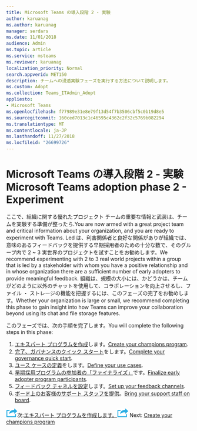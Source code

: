 ```yaml
---
title: Microsoft Teams の導入段階 2 - 実験
author: karuanag
ms.author: karuanag
manager: serdars
ms.date: 11/01/2018
audience: Admin
ms.topic: article
ms.service: msteams
ms.reviewer: karuanag
localization_priority: Normal
search.appverid: MET150
description: チームへの浸透実験フェーズを実行する方法について説明します。
ms.custom: Adopt
ms.collection: Teams_ITAdmin_Adopt
appliesto:
- Microsoft Teams
ms.openlocfilehash: f77989e31e8e79f13d54f7b3506cbf5c0b19d8e5
ms.sourcegitcommit: 160ced7013c1c46595c4362c2f32c5769b082294
ms.translationtype: MT
ms.contentlocale: ja-JP
ms.lasthandoff: 11/27/2018
ms.locfileid: "26699726"
---
```

# <a name="microsoft-teams-adoption-phase-2---experiment"></a><span data-ttu-id="d1ddd-103">Microsoft Teams の導入段階 2 - 実験</span><span class="sxs-lookup"><span data-stu-id="d1ddd-103">Microsoft Teams adoption phase 2 - Experiment</span></span>

<span data-ttu-id="d1ddd-104">ここで、組織に関する優れたプロジェクト チームの重要な情報と武装は、チームを実験する準備が整ったら.</span><span class="sxs-lookup"><span data-stu-id="d1ddd-104">You are now armed with a great project team and critical information about your organization, and you are ready to experiment with Teams.</span></span> <span data-ttu-id="d1ddd-105">Led は、利害関係者と良好な関係がありが組織では、意味のあるフィードバックを提供する早期採用者のための十分な数で、そのグループ内で 2 ~ 3 実世界のプロジェクトを試すことをお勧めします。</span><span class="sxs-lookup"><span data-stu-id="d1ddd-105">We recommend experimenting with 2 to 3 real world projects within a group that is led by a stakeholder with whom you have a positive relationship and in whose organization there are a sufficient number of early adopters to provide meaningful feedback.</span></span> <span data-ttu-id="d1ddd-106">組織は、規模の大小には、かどうかは、チームがどのように以外のチャットを使用して、コラボレーションを向上させるし、ファイル ・ ストレージの機能を把握するには、このフェーズの完了をお勧めします。</span><span class="sxs-lookup"><span data-stu-id="d1ddd-106">Whether your organization is large or small, we recommend completing this phase to gain insight into how Teams can improve your collaboration beyond using its chat and file storage features.</span></span>  

<span data-ttu-id="d1ddd-107">このフェーズでは、次の手順を完了します。</span><span class="sxs-lookup"><span data-stu-id="d1ddd-107">You will complete the following steps in this phase:</span></span>

1. <span data-ttu-id="d1ddd-108">[エキスパート プログラムを作成](teams-adoption-create-champions-program.md)します。</span><span class="sxs-lookup"><span data-stu-id="d1ddd-108">[Create your champions program](teams-adoption-create-champions-program.md).</span></span>
2. <span data-ttu-id="d1ddd-109">[完了、ガバナンスのクイック スタート](teams-adoption-governance-quick-start.md)をします。</span><span class="sxs-lookup"><span data-stu-id="d1ddd-109">[Complete your governance quick start](teams-adoption-governance-quick-start.md).</span></span>
3. <span data-ttu-id="d1ddd-110">[ユース ケースの定義](teams-adoption-define-usage-scenarios.md)をします。</span><span class="sxs-lookup"><span data-stu-id="d1ddd-110">[Define your use cases](teams-adoption-define-usage-scenarios.md).</span></span>
4. <span data-ttu-id="d1ddd-111">[早期採用プログラムの参加者の「ファイナライズ」](teams-adoption-onboard-early-adopters.md)です。</span><span class="sxs-lookup"><span data-stu-id="d1ddd-111">[Finalize early adopter program participants](teams-adoption-onboard-early-adopters.md).</span></span>
5. <span data-ttu-id="d1ddd-112">[フィードバック チャネルを設定](teams-adoption-onboard-early-adopters.md#gather-feedback)します。</span><span class="sxs-lookup"><span data-stu-id="d1ddd-112">[Set up your feedback channels](teams-adoption-onboard-early-adopters.md#gather-feedback).</span></span>
6. <span data-ttu-id="d1ddd-113">[ボード上のお客様のサポート スタッフを提供](teams-adoption-onboard-support.md)。</span><span class="sxs-lookup"><span data-stu-id="d1ddd-113">[Bring your support staff on board](teams-adoption-onboard-support.md).</span></span>

<span data-ttu-id="d1ddd-114">![次の手順を実行アイコン](media/teams-adoption-next-icon.png)次:[エキスパート プログラムを作成します。](teams-adoption-create-champions-program.md)</span><span class="sxs-lookup"><span data-stu-id="d1ddd-114">![Next Steps icon](media/teams-adoption-next-icon.png) Next: [Create your champions program](teams-adoption-create-champions-program.md)</span></span>
